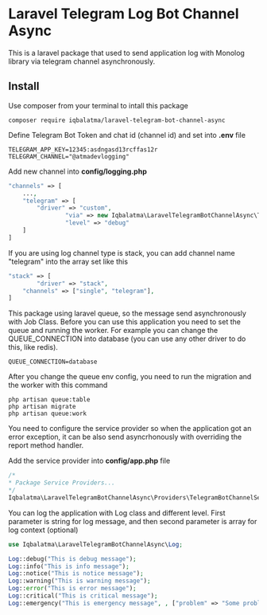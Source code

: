 # Laravel Telegram Log Bot Channel Async

This is a laravel package that used to send application log with Monolog library via telegram channel asynchronously. 

## Install

Use composer from your terminal to intall this package

```
composer require iqbalatma/laravel-telegram-bot-channel-async
```

Define Telegram Bot Token and chat id (channel id) and set into <b>.env</b> file

```
TELEGRAM_APP_KEY=12345:asdngasd13rcffas12r
TELEGRAM_CHANNEL="@atmadevlogging"
```

Add new channel into <b>config/logging.php</b>

```php
"channels" => [
	...,
	"telegram" => [
		"driver" => "custom",
            	"via" => new Iqbalatma\LaravelTelegramBotChannelAsync\TelegramLogger(env('TELEGRAM_APP_KEY'), env('TELEGRAM_CHANNEL'), true),
            	"level" => "debug"
	]
]
```

If you are using log channel type is stack, you can add channel name "telegram" into the array set like this

```php
"stack" => [
    	"driver" => "stack",
	"channels" => ["single", "telegram"],
]
```

This package using laravel queue, so the message send asynchronously with Job Class. Before you can use this application you need to set the queue and running the worker. For example you can change the QUEUE_CONNECTION into database (you can use any other driver to do this, like redis).

```
QUEUE_CONNECTION=database
```

After you change the queue env config, you need to run the migration and the worker with this command
```
php artisan queue:table
php artisan migrate
php artisan queue:work
```

You need to configure the service provider so when the application got an error exception, it can be also send asyncrhonously with overriding the report method handler. 

Add the service provider into <b>config/app.php</b> file

```php
/*
* Package Service Providers...
*/
Iqbalatma\LaravelTelegramBotChannelAsync\Providers\TelegramBotChannelServiceProvider::class,
```

You can log the application with Log class and different level. 
First parameter is string for log message, and then second parameter is array for log context (optional)

```php
use Iqbalatma\LaravelTelegramBotChannelAsync\Log;

Log::debug("This is debug message");
Log::info("This is info message");
Log::notice("This is notice message");
Log::warning("This is warning message");
Log::error("This is error message");
Log::critical("This is critical message");
Log::emergency("This is emergency message", , ["problem" => "Some problem description"]);
```

 
